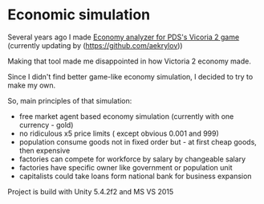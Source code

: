 # Economic simulation
Several years ago I made [Economy analyzer for PDS's Vicoria 2 game](https://github.com/aekrylov/vic2_economy_analyzer) (currently updating by (https://github.com/aekrylov))

Making that tool made me disappointed in how Victoria 2 economy made.

Since I didn't find better game-like economy simulation,  I decided to try to make my own.

So, main principles of that simulation:
* free market agent based economy simulation (currently with one currency - gold)
* no ridiculous x5 price limits ( except obvious 0.001 and 999)
* population consume goods not in fixed order but - at first cheap goods, then expensive
* factories can compete for workforce by salary by changeable salary
* factories have specific owner like government or population unit
* capitalists could take loans form national bank for business expansion 

Project is build with Unity 5.4.2f2 and MS VS 2015

